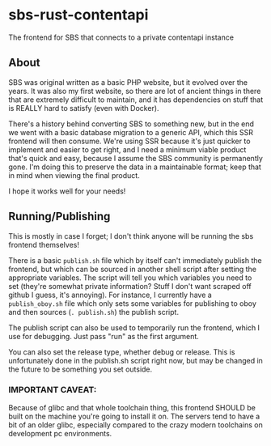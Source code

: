 # sbs-rust-contentapi
The frontend for SBS that connects to a private contentapi instance

## About
SBS was original written as a basic PHP website, but it evolved over the years. It was also my first website, so there are lot of ancient
things in there that are extremely difficult to maintain, and it has dependencies on stuff that is REALLY hard to satisfy (even with Docker).

There's a history behind converting SBS to something new, but in the end we went with a basic database migration to a generic API, which
this SSR frontend will then consume. We're using SSR because it's just quicker to implement and easier to get right, and I need a 
minimum viable product that's quick and easy, because I assume the SBS community is permanently gone. I'm doing this to preserve the data
in a maintainable format; keep that in mind when viewing the final product.


I hope it works well for your needs!

## Running/Publishing
This is mostly in case I forget; I don't think anyone will be running the sbs frontend themselves!

There is a basic `publish.sh` file which by itself can't immediately publish the frontend, but which can be sourced
in another shell script after setting the appropriate variables. The script will tell you which variables you need 
to set (they're somewhat private information? Stuff I don't want scraped off github I guess, it's annoying). For 
instance, I currently have a `publish_oboy.sh` file which only sets some variables for publishing to oboy and then
sources (`. publish.sh`) the publish script. 

The publish script can also be used to temporarily run the frontend, which I use for debugging. Just pass "run" as
the first argument.

You can also set the release type, whether debug or release. This is unfortunately done in the publish.sh script
right now, but may be changed in the future to be something you set outside.

### IMPORTANT CAVEAT:
Because of glibc and that whole toolchain thing, this frontend SHOULD be built on the machine you're going to 
install it on. The servers tend to have a bit of an older glibc, especially compared to the crazy modern 
toolchains on development pc environments.
